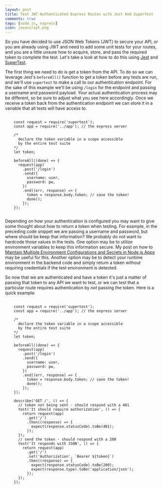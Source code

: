 ```yaml
---
layout: post
title: Test JWT-Authenticated Express Routes with Jest And SuperTest
comments: true
tags: [node.js, express]
icon: javascript.png
---
```


So you have decided to use JSON Web Tokens (JWT) to secure your API, or you are already using JWT and need to add some unit tests for your routes, and you are a little unsure how to acquire, store, and pass the required token to complete the test. Let's take a look at how to do this using [Jest](https://facebook.github.io/jest/) and [SuperTest](https://www.npmjs.com/package/supertest).

The first thing we need to do is get a token from the API. To do so we can leverage Jest's `beforeAll()` function to get a token before any tests are run, and we'll use `supertest` to make a call to our authentication endpoint. For the sake of this example we'll be using `/login` for the endpoint and passing a username and password payload. Your actual authentication process may be different, so be sure to adjust what you see here accordingly. Once we receive a token back from the authentication endpoint we can store it in a variable that all tests will have access to.

<pre class="prettyprint">
  <code class="lang-js">
    const request = require('supertest');
    const app = require('../app'); // the express server

    /*
      declare the token variable in a scope accessible
      by the entire test suite
    */
    let token;

    beforeAll((done) => {
      request(app)
        .post('/login')
        .send({
          username: user,
          password: pw,
        })
        .end((err, response) => {
          token = response.body.token; // save the token!
          done();
        });
    });
  </code>
</pre>

Depending on how your authentication is configured you may want to give some thought about how to return a token when testing. For example, in the preceding code snippet we are passing a username and password, but where should be keep that information? We probably do not want to hardcode those values in the tests. One option may be to utilize environment variables to keep this information secure. My post on how to [Maintain Multiple Environment Configurations and Secrets in Node.js Apps](https://blog.stvmlbrn.com/2018/01/13/maintain-multiple-configurations-and-secrets-in-node-apps.html) may be useful for this. Another option may be to detect your runtime environment in the backend code and simply return a token without requiring credentials if the test environment is detected.

So now that we are authenticated and have a token it's just a matter of passing that token to any API we want to test, or we can test that a particular route requires authentication by *not* passing the token. Here is a quick example:

<pre class="prettyprint">
  <code class="lang-js">
    const request = require('supertest');
    const app = require('../app'); // the express server

    /*
      declare the token variable in a scope accessible
      by the entire test suite
    */
    let token;

    beforeAll((done) => {
      request(app)
        .post('/login')
        .send({
          username: user,
          password: pw,
        })
        .end((err, response) => {
          token = response.body.token; // save the token!
          done();
        });
    });

    describe('GET /', () => {
      // token not being sent - should respond with a 401
      test('It should require authorization', () => {
        return request(app)
          .get('/')
          .then((response) => {
            expect(response.statusCode).toBe(401);
          });
      });
      // send the token - should respond with a 200
      test('It responds with JSON', () => {
        return request(app)
          .get('/')
          .set('Authorization', `Bearer ${token}`)
          .then((response) => {
            expect(response.statusCode).toBe(200);
            expect(response.type).toBe('application/json');
          });
      });
    });
  </code>
</pre>


